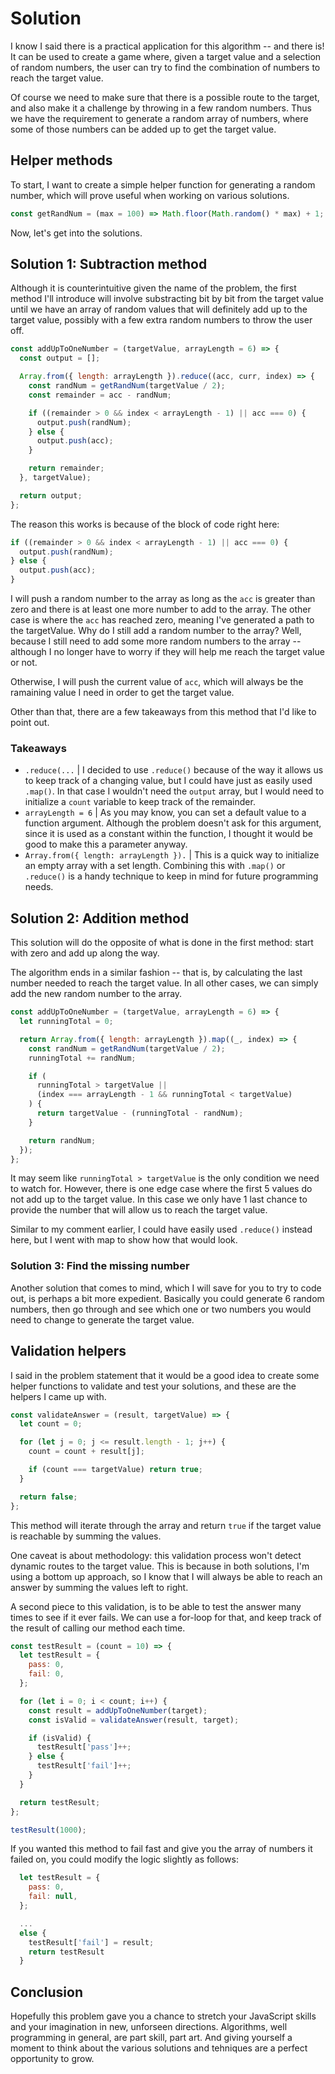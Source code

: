 # Solution

I know I said there is a practical application for this algorithm -- and there is! It can be used to create a game where, given a target value and a selection of random numbers, the user can try to find the combination of numbers to reach the target value.

Of course we need to make sure that there is a possible route to the target, and also make it a challenge by throwing in a few random numbers. Thus we have the requirement to generate a random array of numbers, where some of those numbers can be added up to get the target value.

## Helper methods

To start, I want to create a simple helper function for generating a random number, which will prove useful when working on various solutions.

```js
const getRandNum = (max = 100) => Math.floor(Math.random() * max) + 1;
```

Now, let's get into the solutions.

## Solution 1: Subtraction method

Although it is counterintuitive given the name of the problem, the first method I'll introduce will involve substracting bit by bit from the target value until we have an array of random values that will definitely add up to the target value, possibly with a few extra random numbers to throw the user off.

```js
const addUpToOneNumber = (targetValue, arrayLength = 6) => {
  const output = [];

  Array.from({ length: arrayLength }).reduce((acc, curr, index) => {
    const randNum = getRandNum(targetValue / 2);
    const remainder = acc - randNum;

    if ((remainder > 0 && index < arrayLength - 1) || acc === 0) {
      output.push(randNum);
    } else {
      output.push(acc);
    }

    return remainder;
  }, targetValue);

  return output;
};
```

The reason this works is because of the block of code right here:

```js
if ((remainder > 0 && index < arrayLength - 1) || acc === 0) {
  output.push(randNum);
} else {
  output.push(acc);
}
```

I will push a random number to the array as long as the `acc` is greater than zero and there is at least one more number to add to the array. The other case is where the `acc` has reached zero, meaning I've generated a path to the targetValue. Why do I still add a random number to the array? Well, because I still need to add some more random numbers to the array -- although I no longer have to worry if they will help me reach the target value or not.

Otherwise, I will push the current value of `acc`, which will always be the ramaining value I need in order to get the target value.

Other than that, there are a few takeaways from this method that I'd like to point out.

### Takeaways

- `.reduce(...` | I decided to use `.reduce()` because of the way it allows us to keep track of a changing value, but I could have just as easily used `.map()`. In that case I wouldn't need the `output` array, but I would need to initialize a `count` variable to keep track of the remainder.
- `arrayLength = 6` | As you may know, you can set a default value to a function argument. Although the problem doesn't ask for this argument, since it is used as a constant within the function, I thought it would be good to make this a parameter anyway.
- `Array.from({ length: arrayLength }).` | This is a quick way to initialize an empty array with a set length. Combining this with `.map()` or `.reduce()` is a handy technique to keep in mind for future programming needs.

## Solution 2: Addition method

This solution will do the opposite of what is done in the first method: start with zero and add up along the way.

The algorithm ends in a similar fashion -- that is, by calculating the last number needed to reach the target value. In all other cases, we can simply add the new random number to the array.

```js
const addUpToOneNumber = (targetValue, arrayLength = 6) => {
  let runningTotal = 0;

  return Array.from({ length: arrayLength }).map((_, index) => {
    const randNum = getRandNum(targetValue / 2);
    runningTotal += randNum;

    if (
      runningTotal > targetValue ||
      (index === arrayLength - 1 && runningTotal < targetValue)
    ) {
      return targetValue - (runningTotal - randNum);
    }

    return randNum;
  });
};
```

It may seem like `runningTotal > targetValue` is the only condition we need to watch for. However, there is one edge case where the first 5 values do not add up to the target value. In this case we only have 1 last chance to provide the number that will allow us to reach the target value.

Similar to my comment earlier, I could have easily used `.reduce()` instead here, but I went with map to show how that would look.

### Solution 3: Find the missing number

Another solution that comes to mind, which I will save for you to try to code out, is perhaps a bit more expedient. Basically you could generate 6 random numbers, then go through and see which one or two numbers you would need to change to generate the target value.

## Validation helpers

I said in the problem statement that it would be a good idea to create some helper functions to validate and test your solutions, and these are the helpers I came up with.

```js
const validateAnswer = (result, targetValue) => {
  let count = 0;

  for (let j = 0; j <= result.length - 1; j++) {
    count = count + result[j];

    if (count === targetValue) return true;
  }

  return false;
};
```

This method will iterate through the array and return `true` if the target value is reachable by summing the values.

One caveat is about methodology: this validation process won't detect dynamic routes to the target value. This is because in both solutions, I'm using a bottom up approach, so I know that I will always be able to reach an answer by summing the values left to right.

A second piece to this validation, is to be able to test the answer many times to see if it ever fails. We can use a for-loop for that, and keep track of the result of calling our method each time.

```js
const testResult = (count = 10) => {
  let testResult = {
    pass: 0,
    fail: 0,
  };

  for (let i = 0; i < count; i++) {
    const result = addUpToOneNumber(target);
    const isValid = validateAnswer(result, target);

    if (isValid) {
      testResult['pass']++;
    } else {
      testResult['fail']++;
    }
  }

  return testResult;
};

testResult(1000);
```

If you wanted this method to fail fast and give you the array of numbers it failed on, you could modify the logic slightly as follows:

```js
  let testResult = {
    pass: 0,
    fail: null,
  };

  ...
  else {
    testResult['fail'] = result;
    return testResult
  }
```

## Conclusion

Hopefully this problem gave you a chance to stretch your JavaScript skills and your imagination in new, unforseen directions. Algorithms, well programming in general, are part skill, part art. And giving yourself a moment to think about the various solutions and tehniques are a perfect opportunity to grow.
